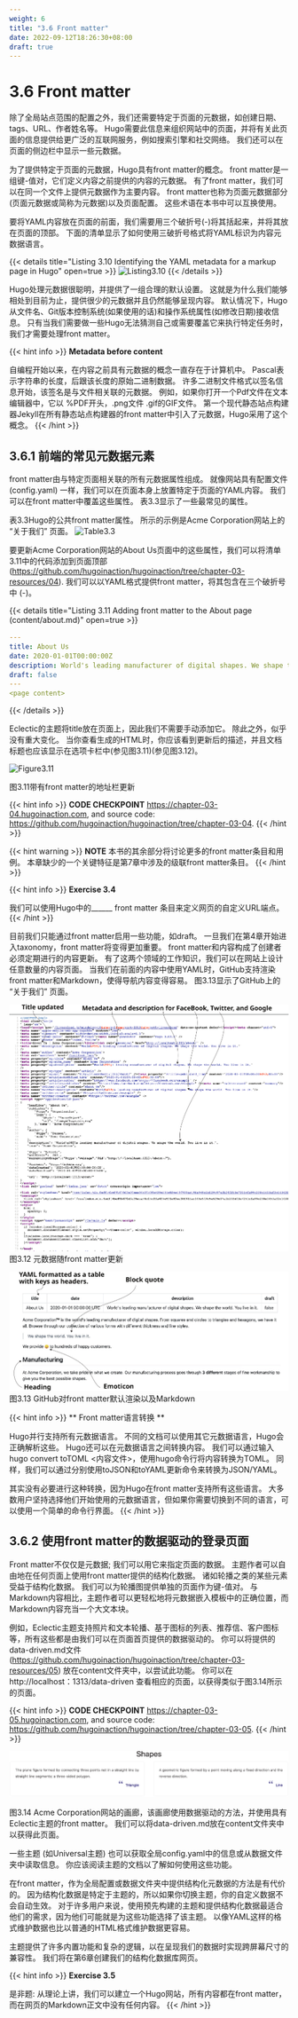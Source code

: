 ```yaml
---
weight: 6
title: "3.6 Front matter"
date: 2022-09-12T18:26:30+08:00
draft: true
---
```


# 3.6 Front matter

除了全局站点范围的配置之外，我们还需要特定于页面的元数据，如创建日期、tags、URL、作者姓名等。 Hugo需要此信息来组织网站中的页面，并将有关此页面的信息提供给更广泛的互联网服务，例如搜索引擎和社交网络。 我们还可以在页面的侧边栏中显示一些元数据。

为了提供特定于页面的元数据，Hugo具有front matter的概念。 front matter是一组键-值对，它们定义内容之前提供的内容的元数据。 有了front matter，我们可以在同一个文件上提供元数据作为主要内容。 front matter也称为页面元数据部分(页面元数据或简称为元数据)以及页面配置。 这些术语在本书中可以互换使用。

要将YAML内容放在页面的前面，我们需要用三个破折号(-)将其括起来，并将其放在页面的顶部。 下面的清单显示了如何使用三破折号格式将YAML标识为内容元数据语言。

{{< details title="Listing 3.10  Identifying the YAML metadata for a markup page in Hugo" open=true >}}
![Listing3.10](Listing3.10.svg)
{{< /details >}}    

Hugo处理元数据很聪明，并提供了一组合理的默认设置。 这就是为什么我们能够相处到目前为止，提供很少的元数据并且仍然能够呈现内容。 默认情况下，Hugo从文件名、Git版本控制系统(如果使用的话)和操作系统属性(如修改日期)接收信息。 只有当我们需要做一些Hugo无法猜测自己或需要覆盖它来执行特定任务时，我们才需要处理front matter。

{{< hint info >}}
**Metadata before content**

自编程开始以来，在内容之前具有元数据的概念一直存在于计算机中。 Pascal表示字符串的长度，后跟该长度的原始二进制数据。 许多二进制文件格式以签名信息开始，该签名是与文件相关联的元数据。 例如，如果你打开一个Pdf文件在文本编辑器中，它以 %PDF开头，.png文件 .gif的GIF文件。 第一个现代静态站点构建器Jekyll在所有静态站点构建器的front matter中引入了元数据，Hugo采用了这个概念。
{{< /hint >}}

## 3.6.1 前端的常见元数据元素

front matter由与特定页面相关联的所有元数据属性组成。 就像网站具有配置文件 (config.yaml) 一样，我们可以在页面本身上放置特定于页面的YAML内容。 我们可以在front matter中覆盖这些属性。 表3.3显示了一些最常见的属性。

表3.3Hugo的公共front matter属性。 所示的示例是Acme Corporation网站上的 “关于我们” 页面。
![Table3.3](Table3.3.svg)

要更新Acme Corporation网站的About Us页面中的这些属性，我们可以将清单3.11中的代码添加到页面顶部(https://github.com/hugoinaction/hugoinaction/tree/chapter-03-resources/04). 我们可以以YAML格式提供front matter，将其包含在三个破折号中 (-)。

{{< details title="Listing 3.11  Adding front matter to the About page (content/about.md)" open=true >}}
```yaml
--- 
title: About Us 
date: 2020-01-01T00:00:00Z 
description: World's leading manufacturer of digital shapes. We shape the world. You live in it. 
draft: false
--- 
<page content>
```
{{< /details >}}

Eclectic的主题将title放在页面上，因此我们不需要手动添加它。 除此之外，似乎没有重大变化。 当你查看生成的HTML时，你应该看到更新后的描述，并且文档标题也应该显示在选项卡栏中(参见图3.11)(参见图3.12)。

![Figure3.11](Figure3.11.svg)

图3.11带有front matter的地址栏更新

{{< hint info >}}
**CODE CHECKPOINT**     https://chapter-03-04.hugoinaction.com, and source code: https://github.com/hugoinaction/hugoinaction/tree/chapter-03-04.
{{< /hint >}}

{{< hint warning >}}
**NOTE** 本书的其余部分将讨论更多的front matter条目和用例。 本章缺少的一个关键特征是第7章中涉及的级联front matter条目。
{{< /hint >}}

{{< hint info >}}
**Exercise 3.4**

我们可以使用Hugo中的______ front matter 条目来定义网页的自定义URL端点。
{{< /hint >}}

目前我们只能通过front matter启用一些功能，如draft。 一旦我们在第4章开始进入taxonomy，front matter将变得更加重要。 front matter和内容构成了创建者必须定期进行的内容更新。 有了这两个领域的工作知识，我们可以在网站上设计任意数量的内容页面。 当我们在前面的内容中使用YAML时，GitHub支持渲染front matter和Markdown，使得导航内容变得容易。 图3.13显示了GitHub上的 “关于我们” 页面。

![Figure3.12](Figure3.12.svg)
图3.12 元数据随front matter更新

![Figure3.13](Figure3.13.svg)
图3.13 GitHub对front matter默认渲染以及Markdown

{{< hint info >}}
** Front matter语言转换 **

Hugo并行支持所有元数据语言。 不同的文档可以使用其它元数据语言，Hugo会正确解析这些。 Hugo还可以在元数据语言之间转换内容。 我们可以通过输入hugo convert toTOML <内容文件>，使用hugo命令行将内容转换为TOML。 同样，我们可以通过分别使用toJSON和toYAML更新命令来转换为JSON/YAML。

其实没有必要进行这种转换，因为Hugo在front matter支持所有这些语言。 大多数用户坚持选择他们开始使用的元数据语言，但如果你需要切换到不同的语言，可以使用一个简单的命令行界面。
{{< /hint >}}

## 3.6.2 使用front matter的数据驱动的登录页面

Front matter不仅仅是元数据; 我们可以用它来指定页面的数据。 主题作者可以自由地在任何页面上使用front matter提供的结构化数据。 诸如轮播之类的某些元素受益于结构化数据。 我们可以为轮播图提供单独的页面作为键-值对。 与Markdown内容相比，主题作者可以更轻松地将元数据嵌入模板中的正确位置，而Markdown内容充当一个大文本块。

例如，Eclectic主题支持照片和文本轮播、基于图标的列表、推荐信、客户图标等，所有这些都是由我们可以在页面首页提供的数据驱动的。 你可以将提供的data-driven.md文件 (https://github.com/hugoinaction/hugoinaction/tree/chapter-03-resources/05) 放在content文件夹中，以尝试此功能。 你可以在 http://localhost：1313/data-driven 查看相应的页面，以获得类似于图3.14所示的页面。

{{< hint info >}}
**CODE CHECKPOINT**	https://chapter-03-05.hugoinaction.com, and source code: https://github.com/hugoinaction/hugoinaction/tree/chapter-03-05.
{{< /hint >}}

![Figure3.14](Figure3.14.svg)

图3.14 Acme Corporation网站的画廊，该画廊使用数据驱动的方法，并使用具有Eclectic主题的front matter。 我们可以将data-driven.md放在content文件夹中以获得此页面。

一些主题 (如Universal主题) 也可以获取全局config.yaml中的信息或从数据文件夹中读取信息。 你应该阅读主题的文档以了解如何使用这些功能。

在front matter，作为全局配置或数据文件夹中提供结构化元数据的方法是有代价的。 因为结构化数据是特定于主题的，所以如果你切换主题，你的自定义数据不会自动生效。 对于许多用户来说，使用预先构建的主题和提供结构化数据最适合他们的需求，因为他们可能就是为这些功能选择了该主题。 以像YAML这样的格式维护数据也比以普通的HTML格式维护数据更容易。

主题提供了许多内置功能和复杂的逻辑，以在呈现我们的数据时实现跨屏幕尺寸的兼容性。 我们将在第6章创建我们的结构化数据库网页。

{{< hint info >}}
**Exercise 3.5**

是非题: 从理论上讲，我们可以建立一个Hugo网站，所有内容都在front matter，而在网页的Markdown正文中没有任何内容。
{{< /hint >}}